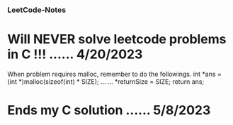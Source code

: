 ### LeetCode-Notes

# Will NEVER solve leetcode problems in C !!! ...... 4/20/2023
When problem requires malloc, remember to do the followings.
int *ans = (int *)malloc(sizeof(int) * SIZE);
...
...
*returnSize = SIZE;
return ans;


# Ends my C solution ...... 5/8/2023

#

